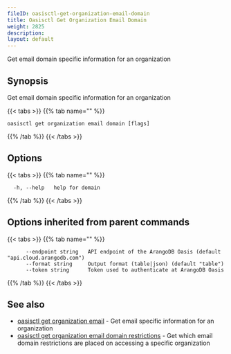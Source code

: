 ```yaml
---
fileID: oasisctl-get-organization-email-domain
title: Oasisctl Get Organization Email Domain
weight: 2825
description: 
layout: default
---
```

Get email domain specific information for an organization

## Synopsis

Get email domain specific information for an organization

{{< tabs >}}
{{% tab name="" %}}
```
oasisctl get organization email domain [flags]
```
{{% /tab %}}
{{< /tabs >}}

## Options

{{< tabs >}}
{{% tab name="" %}}
```
  -h, --help   help for domain
```
{{% /tab %}}
{{< /tabs >}}

## Options inherited from parent commands

{{< tabs >}}
{{% tab name="" %}}
```
      --endpoint string   API endpoint of the ArangoDB Oasis (default "api.cloud.arangodb.com")
      --format string     Output format (table|json) (default "table")
      --token string      Token used to authenticate at ArangoDB Oasis
```
{{% /tab %}}
{{< /tabs >}}

## See also

* [oasisctl get organization email](oasisctl-get-organization-email)	 - Get email specific information for an organization
* [oasisctl get organization email domain restrictions](oasisctl-get-organization-email-domain-restrictions)	 - Get which email domain restrictions are placed on accessing a specific organization

